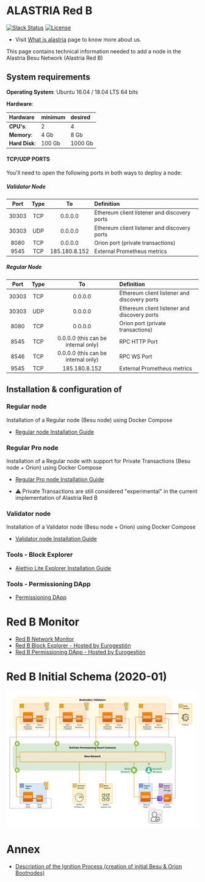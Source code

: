 # ALASTRIA Red B

[![Slack Status](https://img.shields.io/badge/slack-join_chat-white.svg?logo=slack&style=social)](https://alastria.slack.com/)
[![License](https://img.shields.io/badge/License-Apache%202.0-blue.svg)](https://github.com/alastria/alastria-node/blob/testnet2/LICENSE)

- Visit [What is alastria](https://alastria.io/en/) page to know more about us.

This page contains technical information needed to add a node in the Alastria Besu Network (Alastria Red B)

## System requirements

**Operating System**: Ubuntu 16.04 / 18.04 LTS 64 bits

**Hardware**:

| Hardware       | minimum | desired |
| :------------- | :------ | :------ |
| **CPU's**:     | 2       | 4       |
| **Memory**:    | 4 Gb    | 8 Gb    |
| **Hard Disk**: | 100 Gb  | 1000 Gb |

#### TCP/UDP PORTS

You'll need to open the following ports in both ways to deploy a node:

##### Validator Node

| Port  | Type |      To       | Definition                                   |
| :---: | :--: | :-----------: | :------------------------------------------- |
| 30303 | TCP  |    0.0.0.0    | Ethereum client listener and discovery ports |
| 30303 | UDP  |    0.0.0.0    | Ethereum client listener and discovery ports |
| 8080  | TCP  |    0.0.0.0    | Orion port (private transactions)            |
| 9545  | TCP  | 185.180.8.152 | External Prometheus metrics                  |

##### Regular Node

| Port  | Type |                 To                  | Definition                                   |
| :---: | :--: | :---------------------------------: | :------------------------------------------- |
| 30303 | TCP  |               0.0.0.0               | Ethereum client listener and discovery ports |
| 30303 | UDP  |               0.0.0.0               | Ethereum client listener and discovery ports |
| 8080  | TCP  |               0.0.0.0               | Orion port (private transactions)            |
| 8545  | TCP  | 0.0.0.0 (this can be internal only) | RPC HTTP Port                                |
| 8546  | TCP  | 0.0.0.0 (this can be internal only) | RPC WS Port                                  |
| 9545  | TCP  |            185.180.8.152            | External Prometheus metrics                  |

## Installation & configuration of

### Regular node

Installation of a Regular node (Besu node) using Docker Compose

- [Regular node Installation Guide](docs/regular-node-compose.md)

### Regular Pro node

Installation of a Regular node with support for Private Transactions (Besu node + Orion) using Docker Compose

- [Regular Pro node Installation Guide](docs/regular-pro-node-compose.md)

* :warning: Private Transactions are still considered "experimental" in the current implementation of Alastria Red B

### Validator node

Installation of a Validator node (Besu node + Orion) using Docker Compose

- [Validator node Installation Guide](docs/validator-node-compose.md)

### Tools - Block Explorer

- [Alethio Lite Explorer Installation Guide](docs/blockexplorer-installation.md)

### Tools - Permissioning DApp

- [Permissioning DApp](docs/permissioning-dapp.md)

# Red B Monitor

- [Red B Network Monitor](https://alastria-netstats2.planisys.net:8443/?orgId=1)
- [Red B Block Explorer - Hosted by Eurogestión](http://5.153.57.78)
- [Red B Permissioning DApp - Hosted by Eurogestión](http://5.153.57.78:3000/)

# Red B Initial Schema (2020-01)

![Red B Initial Schema](./docs/AlastriaRedB.png)

# Annex

- [Description of the Ignition Process (creation of initial Besu & Orion Bootnodes)](docs/ignition-bootnodes.md)
